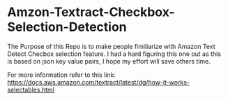 # Amzon-Textract-Checkbox-Selection-Detection
The Purpose of this Repo is to make people fimiliarize with Amazon Text Detect Checbox selection feature. I had a hard figuring this one out as this is based on json key value pairs, I hope my effort will save others time. 

For more information refer to this link: https://docs.aws.amazon.com/textract/latest/dg/how-it-works-selectables.html

